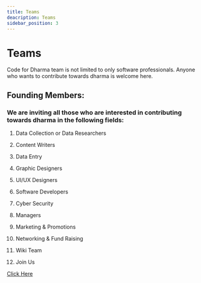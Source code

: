 ```yaml
---
title: Teams
deacription: Teams
sidebar_position: 3
---
```


<!-- @format -->

# Teams

Code for Dharma team is not limited to only software professionals. Anyone who wants to contribute towards dharma is welcome here.

## Founding Members:

<!-- ![Himank Honey Barve \(Founder\)](.gitbook/assets/dsc02583.jpeg)

![Avinash Yadav \(Co-Founder\)](.gitbook/assets/13912306_10210167212841734_2542298851077664661_n.jpg)

![Ghoshit Khare \(Co-founder\)](.gitbook/assets/21151274_1490495017676450_4022818100372293309_n.jpg) -->

### We are inviting all those who are interested in contributing towards dharma in the following fields:

1. Data Collection or Data Researchers

2. Content Writers

3. Data Entry

4. Graphic Designers

5. UI/UX Designers

6. Software Developers

7. Cyber Security

8. Managers

9. Marketing & Promotions

10. Networking & Fund Raising

11. Wiki Team

12. Join Us

[Click Here](join-us.md)
